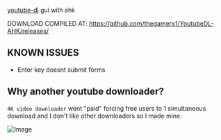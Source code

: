 [youtube-dl](https://github.com/ytdl-org/youtube-dl) gui with ahk

DOWNLOAD COMPILED AT: https://github.com/thegamerx1/YoutubeDL-AHK/releases/

## KNOWN ISSUES
* Enter key doesnt submit forms

## Why another youtube downloader?
`4K video downloader` went "paid" forcing free users to 1 simultaneous download and I don't like other downloaders so I made mine.

![Image](https://i.imgur.com/mU0JeDO.jpg)